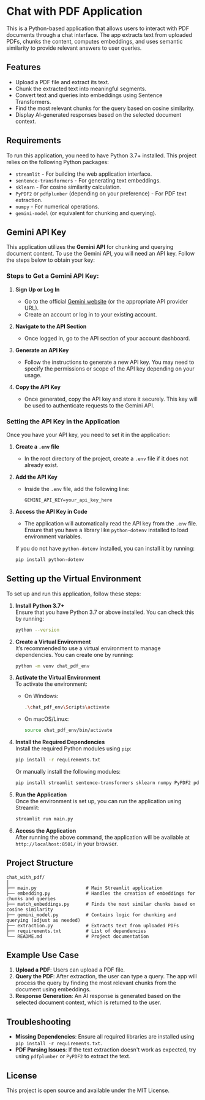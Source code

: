 # Chat with PDF Application

This is a Python-based application that allows users to interact with PDF documents through a chat interface. The app extracts text from uploaded PDFs, chunks the content, computes embeddings, and uses semantic similarity to provide relevant answers to user queries.

## Features
- Upload a PDF file and extract its text.
- Chunk the extracted text into meaningful segments.
- Convert text and queries into embeddings using Sentence Transformers.
- Find the most relevant chunks for the query based on cosine similarity.
- Display AI-generated responses based on the selected document context.
  
## Requirements

To run this application, you need to have Python 3.7+ installed. This project relies on the following Python packages:

- `streamlit` - For building the web application interface.
- `sentence-transformers` - For generating text embeddings.
- `sklearn` - For cosine similarity calculation.
- `PyPDF2` or `pdfplumber` (depending on your preference) - For PDF text extraction.
- `numpy` - For numerical operations.
- `gemini-model` (or equivalent for chunking and querying).

## Gemini API Key

This application utilizes the **Gemini API** for chunking and querying document content. To use the Gemini API, you will need an API key. Follow the steps below to obtain your key:

### Steps to Get a Gemini API Key:

1. **Sign Up or Log In**  
   - Go to the official [Gemini website](https://www.gemini.com/) (or the appropriate API provider URL).
   - Create an account or log in to your existing account.

2. **Navigate to the API Section**  
   - Once logged in, go to the API section of your account dashboard.

3. **Generate an API Key**  
   - Follow the instructions to generate a new API key. You may need to specify the permissions or scope of the API key depending on your usage.

4. **Copy the API Key**  
   - Once generated, copy the API key and store it securely. This key will be used to authenticate requests to the Gemini API.

### Setting the API Key in the Application

Once you have your API key, you need to set it in the application:

1. **Create a `.env` file**  
   - In the root directory of the project, create a `.env` file if it does not already exist.

2. **Add the API Key**  
   - Inside the `.env` file, add the following line:
     ```
     GEMINI_API_KEY=your_api_key_here
     ```

3. **Access the API Key in Code**  
   - The application will automatically read the API key from the `.env` file. Ensure that you have a library like `python-dotenv` installed to load environment variables.

   If you do not have `python-dotenv` installed, you can install it by running:
   ```bash
   pip install python-dotenv

## Setting up the Virtual Environment

To set up and run this application, follow these steps:

1. **Install Python 3.7+**  
   Ensure that you have Python 3.7 or above installed. You can check this by running:
   ```bash
   python --version
   ```

2. **Create a Virtual Environment**  
   It’s recommended to use a virtual environment to manage dependencies. You can create one by running:
   ```bash
   python -m venv chat_pdf_env
   ```

3. **Activate the Virtual Environment**  
   To activate the environment:
   - On Windows:
     ```bash
     .\chat_pdf_env\Scripts\activate
     ```
   - On macOS/Linux:
     ```bash
     source chat_pdf_env/bin/activate
     ```

4. **Install the Required Dependencies**  
   Install the required Python modules using `pip`:
   ```bash
   pip install -r requirements.txt
   ```

   Or manually install the following modules:
   ```bash
   pip install streamlit sentence-transformers sklearn numpy PyPDF2 pdfplumber
   ```

5. **Run the Application**  
   Once the environment is set up, you can run the application using Streamlit:
   ```bash
   streamlit run main.py
   ```

6. **Access the Application**  
   After running the above command, the application will be available at `http://localhost:8501/` in your browser.

## Project Structure

```
chat_with_pdf/
│
├── main.py                  # Main Streamlit application
├── embedding.py             # Handles the creation of embeddings for chunks and queries
├── match_embeddings.py      # Finds the most similar chunks based on cosine similarity
├── gemini_model.py          # Contains logic for chunking and querying (adjust as needed)
├── extraction.py            # Extracts text from uploaded PDFs
├── requirements.txt         # List of dependencies
└── README.md                # Project documentation
```

## Example Use Case

1. **Upload a PDF**: Users can upload a PDF file.
2. **Query the PDF**: After extraction, the user can type a query. The app will process the query by finding the most relevant chunks from the document using embeddings.
3. **Response Generation**: An AI response is generated based on the selected document context, which is returned to the user.

## Troubleshooting

- **Missing Dependencies**: Ensure all required libraries are installed using `pip install -r requirements.txt`.
- **PDF Parsing Issues**: If the text extraction doesn't work as expected, try using `pdfplumber` or `PyPDF2` to extract the text.
  
## License

This project is open source and available under the MIT License.

